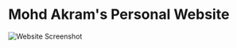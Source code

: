 # Mohd Akram's Personal Website

![Website Screenshot]("https://github.com/mohd-akram33/PortFolio_Akram/blob/main/Git_Project/PortFolio_Akram/Project_Portfolio/Screenshot/Site.png?raw=true")

